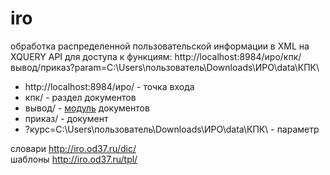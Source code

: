 # iro
обработка распределенной пользовательской информации в  XML на XQUERY
API для доступа к функциям:
http://localhost:8984/иро/кпк/вывод/приказ?param=C:\Users\пользователь\Downloads\ИРО\data\КПК\
- http://localhost:8984/иро/ - точка входа
- кпк/ - раздел документов
- вывод/ - [модуль](https://github.com/kontur32/iro/blob/dev2/output.xqm "Модуль") документов
- приказ/  - документ
- ?курс=C:\Users\пользователь\Downloads\ИРО\data\КПК\ - параметр

словари http://iro.od37.ru/dic/  
шаблоны http://iro.od37.ru/tpl/
